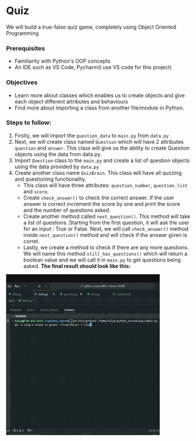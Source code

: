 # Quiz
We will build a true-false quiz game, completely using Object Oriented Programming
### Prerequisites
 - Familiarity with Python's OOP concepts
 - An IDE such as VS Code, Pycharm(I use VS code for this project)

### Objectives
   - Learn more about classes which enables us to create objects and give each object different attributes and behaviours
   - Find more about importing a class from another file/module in Python.

### Steps to follow:
1. Firstly, we will import the `question_data` to `main.py` from `data.py`
2. Next, we will create class named ```Question``` which will have 2 attributes `question` and `answer`. This class will give us the ability to create Question objects using the data from data.py. 
3. Import `Question` class to the `main.py` and create a list of question objects using the data provided by `data.py`
4. Create another class name `QuizBrain`. This class will have all quzzing and questioning functionality. 
   - This class will have three attributes: `question_number`, `question_list` and `score`.
   - Create `check_answer()` to check the correct answer. If the user answer is correct increment the score by one and print the score and the number of questions asked.
   - Create another method called `next_question()`. This method will take a list of questions. Starting from the first question, it will ask the user for an input : True or False. Next, we will call `check_answer()` method inside `next_question()` method and will check if the answer given is corret.
   - Lastly, we create a method to check if there are any more questions. We will name this method `still_has_questions()` which will return a boolean value and we will call it in `main.py` to get questions being asked.
**The final result should look like this:**
<img src="quiz.gif" width="420" height="440" />
